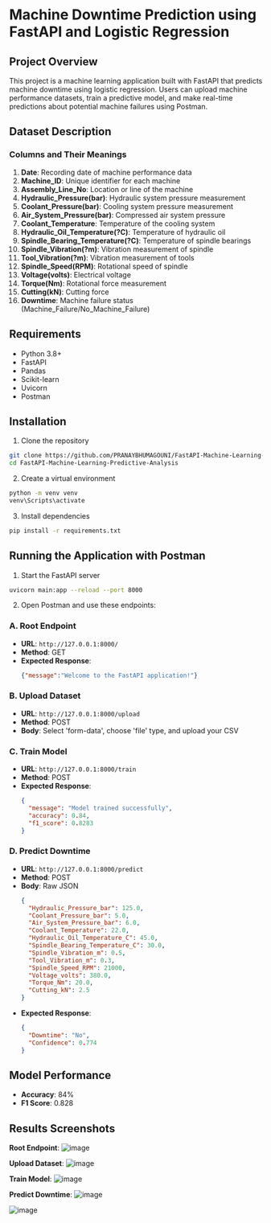 # Machine Downtime Prediction using FastAPI and Logistic Regression

## Project Overview
This project is a machine learning application built with FastAPI that predicts machine downtime using logistic regression. Users can upload machine performance datasets, train a predictive model, and make real-time predictions about potential machine failures using Postman.

## Dataset Description

### Columns and Their Meanings
1. **Date**: Recording date of machine performance data
2. **Machine_ID**: Unique identifier for each machine
3. **Assembly_Line_No**: Location or line of the machine
4. **Hydraulic_Pressure(bar)**: Hydraulic system pressure measurement
5. **Coolant_Pressure(bar)**: Cooling system pressure measurement
6. **Air_System_Pressure(bar)**: Compressed air system pressure
7. **Coolant_Temperature**: Temperature of the cooling system
8. **Hydraulic_Oil_Temperature(?C)**: Temperature of hydraulic oil
9. **Spindle_Bearing_Temperature(?C)**: Temperature of spindle bearings
10. **Spindle_Vibration(?m)**: Vibration measurement of spindle
11. **Tool_Vibration(?m)**: Vibration measurement of tools
12. **Spindle_Speed(RPM)**: Rotational speed of spindle
13. **Voltage(volts)**: Electrical voltage
14. **Torque(Nm)**: Rotational force measurement
15. **Cutting(kN)**: Cutting force
16. **Downtime**: Machine failure status (Machine_Failure/No_Machine_Failure)

## Requirements
- Python 3.8+
- FastAPI
- Pandas
- Scikit-learn
- Uvicorn
- Postman

## Installation

1. Clone the repository
```bash
git clone https://github.com/PRANAYBHUMAGOUNI/FastAPI-Machine-Learning-Predictive-Analysis.git
cd FastAPI-Machine-Learning-Predictive-Analysis
```

2. Create a virtual environment
```bash
python -m venv venv
venv\Scripts\activate
```

3. Install dependencies
```bash
pip install -r requirements.txt
```

## Running the Application with Postman

1. Start the FastAPI server
```bash
uvicorn main:app --reload --port 8000
```

2. Open Postman and use these endpoints:

### A. Root Endpoint
- **URL**: `http://127.0.0.1:8000/`
- **Method**: GET
- **Expected Response**: 
  ```json
  {"message":"Welcome to the FastAPI application!"}
  ```

### B. Upload Dataset
- **URL**: `http://127.0.0.1:8000/upload`
- **Method**: POST
- **Body**: Select 'form-data', choose 'file' type, and upload your CSV

### C. Train Model
- **URL**: `http://127.0.0.1:8000/train`
- **Method**: POST
- **Expected Response**: 
  ```json
  {
    "message": "Model trained successfully", 
    "accuracy": 0.84, 
    "f1_score": 0.8283
  }
  ```

### D. Predict Downtime
- **URL**: `http://127.0.0.1:8000/predict`
- **Method**: POST
- **Body**: Raw JSON
  ```json
  {
    "Hydraulic_Pressure_bar": 125.0,
    "Coolant_Pressure_bar": 5.0,
    "Air_System_Pressure_bar": 6.0,
    "Coolant_Temperature": 22.0,
    "Hydraulic_Oil_Temperature_C": 45.0,
    "Spindle_Bearing_Temperature_C": 30.0,
    "Spindle_Vibration_m": 0.5,
    "Tool_Vibration_m": 0.3,
    "Spindle_Speed_RPM": 21000,
    "Voltage_volts": 380.0,
    "Torque_Nm": 20.0,
    "Cutting_kN": 2.5
  }
  ```
- **Expected Response**:
  ```json
  {
    "Downtime": "No",
    "Confidence": 0.774
  }
  ```

## Model Performance
- **Accuracy**: 84%
- **F1 Score**: 0.828

## Results Screenshots

**Root Endpoint**:
![image](https://github.com/user-attachments/assets/bcdf1b01-49b0-47b1-8928-092ceb420b97)

**Upload Dataset**:
![image](https://github.com/user-attachments/assets/1d273c7c-af69-4feb-b9ae-f47e6829ef0a)

**Train Model**:
![image](https://github.com/user-attachments/assets/72641d62-a6bb-462d-ab59-9701ccd28850)

**Predict Downtime**:
![image](https://github.com/user-attachments/assets/4c0165ad-f1e9-4e24-9573-8b8cb7a9b71c)


![image](https://github.com/user-attachments/assets/af3e4986-00aa-4c63-bff5-b30a9236b524)


